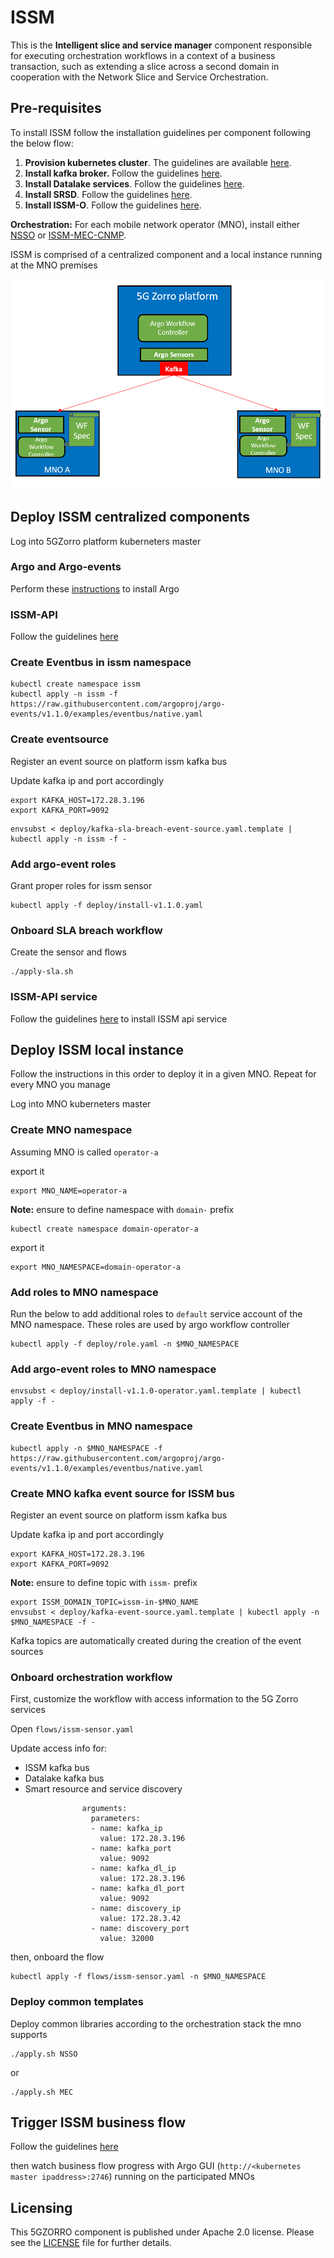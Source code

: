 # ISSM

This is the __Intelligent slice and service manager__ component responsible for executing orchestration workflows in a context of a business transaction, such as extending a slice across a second domain in cooperation with the Network Slice and Service Orchestration.

## Pre-requisites

To install ISSM follow the installation guidelines per component following the below flow:
1. **Provision kubernetes cluster**. The guidelines are available [here](docs/kubernetes.md).
2. **Install kafka broker.** Follow the guidelines [here](docs/kafka.md).
3. **Install Datalake services**. Follow the guidelines [here](https://github.com/5GZORRO/datalake).
4. **Install SRSD**. Follow the guidelines [here](https://github.com/5GZORRO/Smart-Resource-and-Service-Discovery-application/tree/main/demo_June_21).
5. **Install ISSM-O**. Follow the guidelines [here](https://github.com/5GZORRO/issm-optimizer).

**Orchestration:**
For each mobile network operator (MNO), install either [NSSO](https://github.com/5GZORRO/nsso) or [ISSM-MEC-CNMP](https://github.com/5GZORRO/issm-mec-cnmp).

ISSM is comprised of a centralized component and a local instance running at the MNO premises

![Testbed](images/issm-distributed.png)


## Deploy ISSM centralized components

Log into 5GZorro platform kuberneters master

### Argo and Argo-events

Perform these [instructions](./docs/argo.md) to install Argo

### ISSM-API

Follow the guidelines [here](./api/README.md)

### Create Eventbus in issm namespace

```
kubectl create namespace issm
kubectl apply -n issm -f https://raw.githubusercontent.com/argoproj/argo-events/v1.1.0/examples/eventbus/native.yaml
```

### Create eventsource

Register an event source on platform issm kafka bus

Update kafka ip and port accordingly

```
export KAFKA_HOST=172.28.3.196
export KAFKA_PORT=9092
```

```
envsubst < deploy/kafka-sla-breach-event-source.yaml.template | kubectl apply -n issm -f -
```

### Add argo-event roles

Grant proper roles for issm sensor

```
kubectl apply -f deploy/install-v1.1.0.yaml
```

### Onboard SLA breach workflow

Create the sensor and flows

```
./apply-sla.sh
```

### ISSM-API service

Follow the guidelines [here](api/README.md) to install ISSM api service

## Deploy ISSM local instance

Follow the instructions in this order to deploy it in a given MNO. Repeat for every MNO you manage

Log into MNO kuberneters master

### Create MNO namespace

Assuming MNO is called `operator-a`

export it

```
export MNO_NAME=operator-a
```


**Note:** ensure to define namespace with `domain-` prefix

```
kubectl create namespace domain-operator-a
```

export it

```
export MNO_NAMESPACE=domain-operator-a
```


### Add roles to MNO namespace

Run the below to add additional roles to `default` service account of the MNO namespace. These roles are used by argo workflow controller

```
kubectl apply -f deploy/role.yaml -n $MNO_NAMESPACE
```

### Add argo-event roles to MNO namespace

```
envsubst < deploy/install-v1.1.0-operator.yaml.template | kubectl apply -f -
```

### Create Eventbus in MNO namespace

```
kubectl apply -n $MNO_NAMESPACE -f https://raw.githubusercontent.com/argoproj/argo-events/v1.1.0/examples/eventbus/native.yaml
```

### Create MNO kafka event source for ISSM bus

Register an event source on platform issm kafka bus

Update kafka ip and port accordingly

```
export KAFKA_HOST=172.28.3.196
export KAFKA_PORT=9092
```

**Note:** ensure to define topic with `issm-` prefix

```
export ISSM_DOMAIN_TOPIC=issm-in-$MNO_NAME
envsubst < deploy/kafka-event-source.yaml.template | kubectl apply -n $MNO_NAMESPACE -f -
```

Kafka topics are automatically created during the creation of the event sources


### Onboard orchestration workflow

First, customize the workflow with access information to the 5G Zorro services

Open `flows/issm-sensor.yaml`

Update access info for:

* ISSM kafka bus
* Datalake kafka bus
* Smart resource and service discovery

```
                arguments:
                  parameters:
                  - name: kafka_ip
                    value: 172.28.3.196
                  - name: kafka_port
                    value: 9092
                  - name: kafka_dl_ip
                    value: 172.28.3.196
                  - name: kafka_dl_port
                    value: 9092
                  - name: discovery_ip
                    value: 172.28.3.42
                  - name: discovery_port
                    value: 32000
```

then, onboard the flow

```
kubectl apply -f flows/issm-sensor.yaml -n $MNO_NAMESPACE
```

### Deploy common templates

Deploy common libraries according to the orchestration stack the mno supports

```
./apply.sh NSSO
```

or

```
./apply.sh MEC
```

## Trigger ISSM business flow

Follow the guidelines [here](./api/README.md#api)

then watch business flow progress with Argo GUI (`http://<kubernetes master ipaddress>:2746`) running on the participated MNOs

## Licensing

This 5GZORRO component is published under Apache 2.0 license. Please see the [LICENSE](./LICENSE) file for further details.